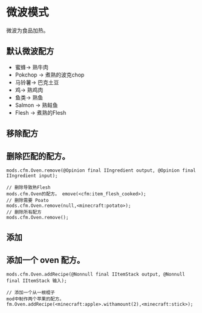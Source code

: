 # 微波模式

微波为食品加热。

## 默认微波配方

- 蜜蜂-> 熟牛肉
- Pokchop -> 煮熟的波克chop
- 马铃薯-> 巴克土豆
- 鸡-> 熟鸡肉
- 鱼类-> 熟鱼
- Salmon -> 熟鲑鱼
- Flesh -> 煮熟的Flesh

## 移除配方

## 删除匹配的配方。

```zenscript
mods.cfm.Oven.remove(@Opinion final IIngredient output, @Opinion final IIngredient input);

// 删除导致熟Flesh
mods.cfm.Oven的配方。 emove(<cfm:item_flesh_cooked>);
// 删除需要 Poato
mods.cfm.Oven.remove(null,<minecraft:potato>);
// 删除所有配方
mods.cfm.Oven.remove();
```

## 添加

## 添加一个 oven 配方。

```zenscript
mods.cfm.Oven.addRecipe(@Nonnull final IItemStack output, @Nonnull final IItemStack 输入);

// 添加一个从一根棍子
mod中制作两个苹果的配方。 fm.Oven.addRecipe(<minecraft:apple>.withamount(2),<minecraft:stick>);
```